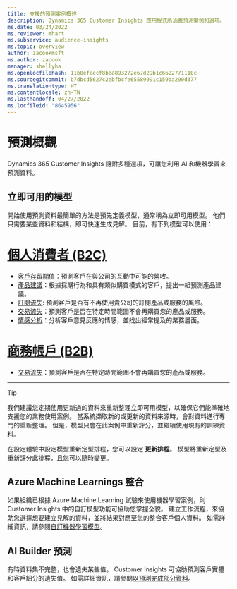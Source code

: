```yaml
---
title: 支援的預測案例概述
description: Dynamics 365 Customer Insights 應用程式所涵蓋預測案例和選項。
ms.date: 03/24/2022
ms.reviewer: mhart
ms.subservice: audience-insights
ms.topic: overview
author: zacookmsft
ms.author: zacook
manager: shellyha
ms.openlocfilehash: 11b0efeecf8bea893272e67d29b1c6622771110c
ms.sourcegitcommit: b7dbcd5627c2ebfbcfe65589991c159ba290d377
ms.translationtype: HT
ms.contentlocale: zh-TW
ms.lasthandoff: 04/27/2022
ms.locfileid: "8645956"
---
```

# <a name="predictions-overview"></a>預測概觀

Dynamics 365 Customer Insights 隨附多種選項，可讓您利用 AI 和機器學習來預測資料。 

## <a name="out-of-box-models"></a>立即可用的模型

開始使用預測資料最簡單的方法是預先定義模型，通常稱為立即可用模型。 他們只需要某些資料和結構，即可快速生成見解。 目前，有下列模型可以使用： 

# <a name="individual-consumers-b-to-c"></a>[個人消費者 (B2C)](#tab/b2c)

- [客戶存留期值](predict-customer-lifetime-value.md)：預測客戶在與公司的互動中可能的營收。
- [產品建議](predict-product-recommendation.md)：根據採購行為和具有類似購買模式的客戶，提出一組預測產品建議。
- [訂閱流失](predict-subscription-churn.md): 預測客戶是否有不再使用貴公司的訂閱產品或服務的風險。
- [交易流失](predict-transactional-churn.md)：預測客戶是否在特定時間範圍不會再購買您的產品或服務。
- [情感分析](sentiment-analysis.md)：分析客戶意見反應的情感，並找出經常提及的業務層面。

# <a name="business-accounts-b-to-b"></a>[商務帳戶 (B2B)](#tab/b2b)

- [交易流失](predict-transactional-churn.md)：預測客戶是否在特定時間範圍不會再購買您的產品或服務。

---

> [!TIP]
> 我們建議您定期使用更新過的資料來重新整理立即可用模型，以確保它們能準確地支援您的業務使用案例。 當系統擷取新的或更新的資料來源時，會對資料進行專門的重新整理。 但是，模型只會在此案例中重新評分，並繼續使用現有的訓練資料。
> 
> 在設定體驗中設定模型重新定型排程，您可以設定 **更新排程**。 模型將重新定型及重新評分此排程，且您可以隨時變更。


## <a name="azure-machine-learning-integration"></a>Azure Machine Learnings 整合

如果組織已根據 Azure Machine Learning 試驗來使用機器學習案例，則 Customer Insights 中的自訂模型功能可協助您掌握全貌。 建立工作流程，來協助您選擇想要建立見解的資料，並將結果對應至您的整合客戶個人資料。 如需詳細資訊，請參閱[自訂機器學習模型](custom-models.md)。

## <a name="ai-builder-prediction"></a>AI Builder 預測

有時資料集不完整，也會遺失某些值。 Customer Insights 可協助預測客戶實體和客戶細分的遺失值。 如需詳細資訊，請參閱[以預測完成部分資料](predictions.md)。
